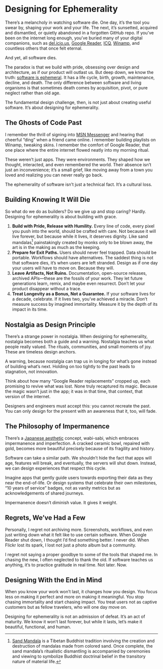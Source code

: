 # Designing for Ephemerality

There’s a melancholy in watching software die. One day, it’s the tool you swear by, shaping your work and your life. The next, it’s sunsetted, acquired and dismantled, or quietly abandoned in a forgotten GitHub repo. If you’ve been on the internet long enough, you’ve buried many of your digital companions, such as [del.icio.us](https://en.wikipedia.org/wiki/Delicious_(website)), [Google Reader](https://en.wikipedia.org/wiki/Google_Reader), [ICQ](/2024/icq/), [Winamp](https://en.wikipedia.org/wiki/Winamp), and countless others that once felt eternal.

And yet, all software dies.

The paradox is that we build with pride, obsessing over design and architecture, as if our product will outlast us. But deep down, we know the truth: [software is ephemeral](/2025/internet-ephemerality/). It has a life cycle, birth, growth, maintenance, decline, and death. The only difference between software and living organisms is that sometimes death comes by acquisition, pivot, or pure neglect rather than old age.

The fundamental design challenge, then, is not just about creating useful software. It’s about designing for ephemerality.

## The Ghosts of Code Past

I remember the thrill of signing into [MSN Messenger](https://en.wikipedia.org/wiki/MSN_Messenger) and hearing that cheerful “ding” when a friend came online. I remember building playlists on Winamp, tweaking skins. I remember the comfort of Google Reader, that one place where the entire internet flowed neatly into my morning ritual.

These weren’t just apps. They were environments. They shaped how we thought, interacted, and even remembered the world. Their absence isn’t just an inconvenience; it’s a small grief, like moving away from a town you loved and realizing you can never really go back.

The ephemerality of software isn’t just a technical fact. It’s a cultural loss.

## Building Knowing It Will Die

So what do we do as builders? Do we give up and stop caring? Hardly. Designing for ephemerality is about building with grace.

1. **Build with Pride, Release with Humility.** Every line of code, every pixel you push into the world, should be crafted with care. Not because it will live forever, but because while it lives, it deserves dignity. Like sand mandalas[^SandMandala] painstakingly created by monks only to be blown away, the art is in the making as much as the keeping.
2. **Prepare for Exit Paths.** Users should never feel trapped. Data should be portable. Workflows should have alternatives. The saddest thing is not that software dies, it’s when users are left stranded. Design as if one day your users will have to move on. Because they will.
3. **Leave Artifacts, Not Ruins.** Documentation, open-source releases, archived APIs—these are the fossils of your work. They let future generations learn, remix, and maybe even resurrect. Don’t let your product disappear without a trace.
4. **Treat Longevity as a Bonus, Not a Guarantee.** If your software lives for a decade, celebrate. If it lives two, you’ve achieved a miracle. Don’t measure success by imagined immortality. Measure it by the depth of its impact in its time.

## Nostalgia as Design Principle

There’s a strange power in nostalgia. When designing for ephemerality, nostalgia becomes both a guide and a warning. Nostalgia teaches us what people really valued. The rituals, communities, and small moments of joy. These are timeless design anchors.

A warning, because nostalgia can trap us in longing for what’s gone instead of building what’s next. Holding on too tightly to the past leads to stagnation, not innovation.

Think about how many “Google Reader replacements” cropped up, each promising to revive what was lost. None truly recaptured its magic. Because the magic wasn’t just in the app; it was in that time, that context, that version of the internet.

Designers and engineers must accept this: you cannot recreate the past. You can only design for the present with an awareness that it, too, will fade.

## The Philosophy of Impermanence

There’s a [Japanese aesthetic](/2025/japanese-aesthetics/) concept, wabi-sabi, which embraces impermanence and imperfection. A cracked ceramic bowl, repaired with gold, becomes more beautiful precisely because of its fragility and history.

Software can take a similar path. We shouldn’t hide the fact that apps will age, features will break, and eventually, the servers will shut down. Instead, we can design experiences that respect this cycle.

Imagine apps that gently guide users towards exporting their data as they near the end-of-life. Or design systems that celebrate their own milestones, “10 years of service” badges, not as vanity metrics but as acknowledgements of shared journeys.

Impermanence doesn’t diminish value. It gives it weight.

## Regrets, We’ve Had a Few

Personally, I regret not archiving more. Screenshots, workflows, and even just writing down what it felt like to use certain software. When Google Reader shut down, I thought I’d find something better. I never did. When Flickr lost its spark, I lost not just a photo album but a community.

I regret not saying a proper goodbye to some of the tools that shaped me. In chasing the new, I often neglected to thank the old. If software teaches us anything, it’s to practice gratitude in real time. Not later. Now.

## Designing With the End in Mind

When you know your work won’t last, it changes how you design. You focus less on making it perfect and more on making it meaningful. You stop chasing immortality and start chasing impact. You treat users not as captive customers but as fellow travelers, who will one day move on.

Designing for ephemerality is not an admission of defeat. It’s an act of maturity. We know it won’t last forever, but while it lasts, let’s make it beautiful, functional, and human.

[^SandMandala]: [Sand Mandala](https://en.wikipedia.org/wiki/Sand_mandala) is a Tibetan Buddhist tradition involving the creation and destruction of mandalas made from colored sand. Once complete, the sand mandala’s ritualistic dismantling is accompanied by ceremonies and viewing to symbolize Buddhist doctrinal belief in the transitory nature of material life.